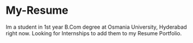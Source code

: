 # My-Resume
Im a student in 1st year B.Com degree at Osmania University, Hyderabad right now. Looking for Internships to add them to my Resume Portfolio.
